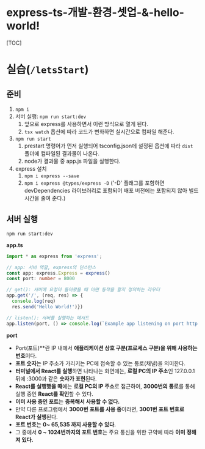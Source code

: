 # express-ts-개발-환경-셋업-&-hello-world!

[TOC]

# 실습(`/letsStart`)

## 준비

1. `npm i`
2. 서버 실행: `npm run start:dev`
   1. 앞으로 express를 사용하면서 이런 방식으로 열게 된다.
   2. `tsx watch` 옵션에 따라 코드가 변화하면 실시간으로 컴파일 해준다.
3. `npm run start`
   1. prestart 명령어가 먼저 실행되어 tsconfig.json에 설정된 옵션에 따라 `dist` 폴더에 컴파일된 결과물이 나온다.
   2. node가 결과물 중 app.js 파일을 실행한다.
4. express 설치
   1. `npm i express --save`
   2. `npm i express @types/express -D` ('-D' 플래그를 포함하면 devDependencies 라이브러리로 포함되어 배포 버전에는 포함되지 않아 빌드 시간을 줄여 준다.)

## 서버 실행

`npm run start:dev`

**app.ts**

```typescript
import * as express from 'express';

// app: 서버 역할, express의 인스턴스
const app: express.Express = express()
const port: number = 8000

// get(): 서버에 요청이 들어왔을 때 어떤 동작을 할지 정의하는 라우터
app.get('/', (req, res) => {
  console.log(req)
  res.send('Hello World!')})

// listen(): 서버를 실행하는 메서드
app.listen(port, () => console.log(`Example app listening on port http://localhost:${port}`))
```

**port**

- Port(포트)**란 IP 내에서 **애플리케이션 상호 구분(프로세스 구분)을 위해 사용하는 번호**이다.
- **포트 숫자**는 IP 주소가 가리키는 PC에 접속할 수 있는 통로(채널)을 의미한다.
- **터미널에서 React를 실행**하면 나타나는 화면에는, **로컬 PC의 IP 주소**인 127.0.0.1 뒤에 :3000과 같은 **숫자가 표현**된다.
- **React를 실행했을 때**에는 **로컬 PC의 IP 주소**로 접근하여, **3000번의 통로**를 통해 실행 중인 **React를 확인**할 수 있다.
- **이미 사용 중인 포트**는 **중복해서 사용할 수 없다.**
- 만약 다른 프로그램에서 **3000번 포트를 사용 중**이라면, **3001번 포트 번호로 React가 실행**된다.
- **포트 번호**는 **0~ 65,535 까지 사용할 수 있다.**
- 그 중에서 **0 ~ 1024번까지의 포트 번호**는 주요 통신을 위한 규약에 따라 **이미 정해져 있다.**



